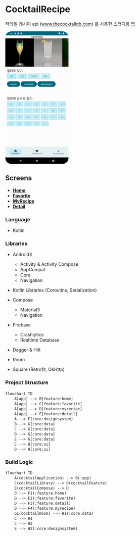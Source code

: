 # CocktailRecipe

칵테일 레시피 api (www.thecocktaildb.com) 를 사용한 스터디용 앱

<img src="/assets/home_1.png" alt="drawing" width="200" height="420" />

## Screens

* **[Home](https://github.com/PotatoMadness/CocktailRecipe/tree/master/feature/home)**
* **[Favorite](https://github.com/PotatoMadness/CocktailRecipe/tree/master/feature/favorite)**
* **[MyRecipe](https://github.com/PotatoMadness/CocktailRecipe/tree/master/feature/myrecipe)**
* **[Detail](https://github.com/PotatoMadness/CocktailRecipe/tree/master/feature/detail)**

### Language

- Kotlin

### Libraries

- AndroidX
  - Activity & Activity Compose
  - AppCompat
  - Core
  - Navigation

- Kotlin Libraries (Coroutine, Serialization)
- Compose
  - Material3
  - Navigation

- Firebase
  - Crashlytics
  - Realtime Database
    
- Dagger & Hilt
- Room
- Square (Retrofit, OkHttp)

### Project Structure

```mermaid
flowchart TD
    A[app] --> B[feature:home]
    A[app] --> C[feature:favorite]
    A[app] --> D[feature:myrecipe]
    A[app] --> E[feature:detail]
    A --> F[core:designsystem]
    B --> G[core:data]
    C --> G[core:data]
    D --> G[core:data]
    E --> G[core:data]
    C --> H[core:ui]
    D --> H[core:ui]
```

### Build Logic

```mermaid
flowchart TD
    A(cocktailApplication) --> B(:app)
    C(cocktailLibrary) --> D(cocktailFeature)
    E(cocktailCompose) --> D
    D --> F1(:feature:home)
    D --> F2(:feature:favorite)
    D --> F3(:feature:detail)
    D --> F4(:feature:myrecipe)
    G1(cocktailRoom) --> H1(:core:data)
    C --> H1
    C --> H2
    E --> H2(:core:designsystem)
    
```
